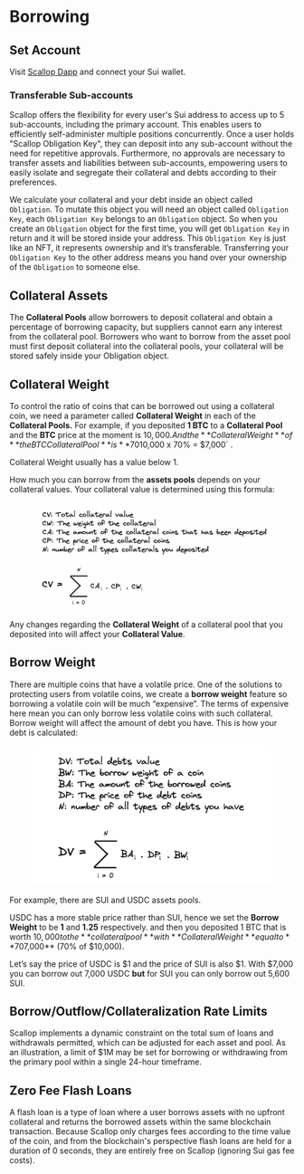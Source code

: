# Borrowing

## Set Account

Visit [Scallop Dapp](https://app.scallop.io/) and connect your Sui wallet.

### Transferable Sub-accounts

Scallop offers the flexibility for every user's Sui address to access up to 5 sub-accounts, including the primary account. This enables users to efficiently self-administer multiple positions concurrently. Once a user holds "Scallop Obligation Key", they can deposit into any sub-account without the need for repetitive approvals. Furthermore, no approvals are necessary to transfer assets and liabilities between sub-accounts, empowering users to easily isolate and segregate their collateral and debts according to their preferences.

We calculate your collateral and your debt inside an object called `Obligation`. To mutate this object you will need an object called `Obligation Key`, each `Obligation Key` belongs to an `Obligation` object. So when you create an `Obligation` object for the first time, you will get `Obligation Key` in return and it will be stored inside your address. This `Obligation Key` is just like an NFT, it represents ownership and it’s transferable. Transferring your `Obligation Key` to the other address means you hand over your ownership of the `Obligation` to someone else.

## Collateral Assets

The **Collateral Pools** allow borrowers to deposit collateral and obtain a percentage of borrowing capacity, but suppliers cannot earn any interest from the collateral pool. Borrowers who want to borrow from the asset pool must first deposit collateral into the collateral pools, your collateral will be stored safely inside your Obligation object.

## Collateral Weight

To control the ratio of coins that can be borrowed out using a collateral coin, we need a parameter called **Collateral Weight** in each of the **Collateral Pools.** For example, if you deposited **1 BTC** to a **Collateral Pool** and the **BTC** price at the moment is $10,000. And the **Collateral Weight** of **the BTC Collateral Pool** is **70%**. That means you can only borrow out **70%** of your BTC coins value or equal to `$10,000 x 70% = $7,000` .

Collateral Weight usually has a value below 1.

How much you can borrow from the **assets pools** depends on your collateral values. Your collateral value is determined using this formula:

<figure><img src="../.gitbook/assets/image (1) (1) (1) (1) (1).png" alt=""><figcaption></figcaption></figure>

Any changes regarding the **Collateral Weight** of a collateral pool that you deposited into will affect your **Collateral Value**.

## Borrow Weight

There are multiple coins that have a volatile price. One of the solutions to protecting users from volatile coins, we create a **borrow weight** feature so borrowing a volatile coin will be much “expensive”. The terms of expensive here mean you can only borrow less volatile coins with such collateral. Borrow weight will affect the amount of debt you have. This is how your debt is calculated:

<figure><img src="../.gitbook/assets/image (1) (3).png" alt=""><figcaption></figcaption></figure>

For example, there are SUI and USDC assets pools.

USDC has a more stable price rather than SUI, hence we set the **Borrow Weight** to be **1** and **1.25** respectively. and then you deposited 1 BTC that is worth $10,000 to the **collateral pool** with **Collateral Weight** equal to **70%** and your collateral value is **$7,000** (70% of $10,000).

Let’s say the price of USDC is $1 and the price of SUI is also $1. With $7,000 you can borrow out 7,000 USDC **but** for SUI you can only borrow out 5,600 SUI.

## Borrow/Outflow/Collateralization Rate Limits

Scallop implements a dynamic constraint on the total sum of loans and withdrawals permitted, which can be adjusted for each asset and pool. As an illustration, a limit of $1M may be set for borrowing or withdrawing from the primary pool within a single 24-hour timeframe.

## Zero Fee Flash Loans

A flash loan is a type of loan where a user borrows assets with no upfront collateral and returns the borrowed assets within the same blockchain transaction. Because Scallop only charges fees according to the time value of the coin, and from the blockchain's perspective flash loans are held for a duration of 0 seconds, they are entirely free on Scallop (ignoring Sui gas fee costs).
